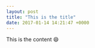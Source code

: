 ```yaml
---
layout: post
title: "This is the title"
date: 2017-01-14 14:21:47 +0000
---
```


This is the content 😄